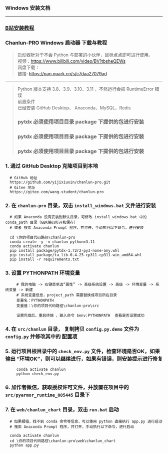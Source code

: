 ### Windows 安装文档

---

### [B站安装教程](https://www.bilibili.com/video/BV1XH4y1K7VM/)

### Chanlun-PRO Windows 启动器 下载与教程
> 启动器针对于不会 Python 与部署的小伙伴，鼠标点点即可进行使用。    
> 视频：https://www.bilibili.com/video/BV1tbsheQEWs    
> 网盘下载：    
>     链接: https://pan.quark.cn/s/c7daa27079ad     
 
 

---

> Python 版本支持 3.8、3.9、3.10、3.11 ，不然运行会报 RuntimeError 错误  
> 前置条件  
> 已经安装 GitHub Desktop、 Anaconda、MySQL、Redis  
> ### pytdx 必须使用项目目录 package 下提供的包进行安装
> ### pytdx 必须使用项目目录 package 下提供的包进行安装
> ### pytdx 必须使用项目目录 package 下提供的包进行安装

### 1. 通过 GitHub Desktop 克隆项目到本地

      # GitHub 地址
      https://github.com/yijixiuxin/chanlun-pro.git
      # Gitee 地址
      https://gitee.com/wang-student/chanlun-pro

### 2. 在 `chanlun-pro` 目录，双击 `install_windows.bat` 文件进行安装

      # 如果 Anaconda 没有安装到默认目录，可修改 install_windows.bat 中的 conda_path 目录（GBK编码打开和保存）
      # 或者 搜索 Anaconda Prompt 程序，并打开，手动执行以下命令，进行安装
      
      cd \你的项目代码路径\chanlun-pro
      conda create -y -n chanlun python=3.11
      conda activate chanlun
      pip install package/pytdx-1.72r2-py3-none-any.whl
      pip install package/ta_lib-0.4.25-cp311-cp311-win_amd64.whl
      pip install -r requirements.txt


### 3. 设置 PYTHONPATH 环境变量

         # 我的电脑 -> 右键菜单选“属性” -> 高级系统设置 -> 高级 -> 环境变量 -> 系统变量 -> 新建
         # 系统变量信息，project_path 需要替换成项目所在目录
         变量名：PYTHONPATH
         变量值：\你的项目代码路径\chanlun-pro\src
         
         设置完成后，重启终端 ，输入命令 $env:PYTHONPATH  查看是否设置成功

### 4. 在 `src/chanlun` 目录， 复制拷贝 `config.py.demo` 文件为 `config.py` 并修改其中的 [配置项](配置文件说明.md)

### 5. 运行项目根目录中的 `check_env.py` 文件，检查环境是否OK，如果输出 “环境OK”，则可以继续进行，如果有错误，则安装提示进行修复

         conda activate chanlun
         python check_env.py

### 6. 加作者微信，获取授权许可文件，并放置在项目中的 `src/pyarmor_runtime_005445` 目录下

### 7. 在 `web/chanlun_chart` 目录，双击  `run.bat` 启动

      # 如果报错，找不到 conda 命令等信息，可以使用 python 直接执行 app.py 进行启动
      # 搜索 Anaconda Prompt 程序，并打开，手动执行以下命令，进行启动

      conda activate chanlun
      cd \你的项目代码路径\chanlun-pro\web\chanlun_chart
      python app.py